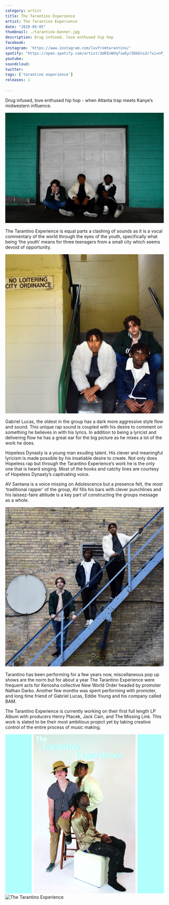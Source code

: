 ```yaml
---
category: artist
title: The Tarantino Experience
artist: The Tarantino Experience
date: "2020-05-05"
thumbnail: ./tarantino-banner.jpg
description: Drug infused, love enthused hip hop
facebook: 
instagram: 'https://www.instagram.com/luvfromtarantino/'
spotify: "https://open.spotify.com/artist/3mRInWVq7iwEyr5DbEns2r?si=nPjNOIlmTIWy48llH3nnKg"
youtube: 
soundcloud: 
twitter: 
tags: ['tarantino experience']
releases: 1

---
```


Drug infused, love enthused hip hop - when Atlanta trap meets Kanye’s midwestern influence.

![The Tarantino Experience](./tarantino-1.jpg)


The Tarantino Experience is equal parts a clashing of sounds as it is a vocal commentary of the world through the eyes of the youth, specifically what being ‘the youth’ means for three teenagers from a small city which seems devoid of opportunity. 

![The Tarantino Experience](./tarantino-2.jpeg)

Gabriel Lucas, the oldest in the group has a dark more aggressive style flow and sound. This unique rap sound is coupled with his desire to comment on something he believes in with his lyrics. In addition to being a lyricist and delivering flow he has a great ear for the big picture as he mixes a lot of the work he does. 

Hopeless Dynasty is a young man exuding talent. His clever and meaningful lyricism is made possible by his insatiable desire to create. Not only does Hopeless rap but through the Tarantino Experience’s work he is the only one that is heard singing. Most of the hooks and catchy lines are courtesy of Hopeless Dynasty’s captivating voice.

AV Santana is a voice missing on Adolescence but a presence felt, the most ‘traditional rapper’ of the group, AV fills his bars with clever punchlines and his laissez-faire attitude is a key part of constructing the groups message as a whole.

![The Tarantino Experience](./tarantino-6.jpeg)


Tarantino has been performing for a few years now, miscellaneous pop up shows are the norm but for about a year The Tarantino Experience were frequent acts for Kenosha collective New World Order headed by promoter Nathan Darko. Another few months was spent performing with promoter, and long time friend of Gabriel Lucas, Eddie Young and his company called BAM.

The Tarantino Experience is currently working on their first full length LP Album with producers Henry Ptacek, Jack Cain, and The Missing Link. This work is slated to be their most ambitious project yet by taking creative control of the entire process of music making. 


<!-- ![The Tarantino Experience](./tarantino-3.jpeg)
![The Tarantino Experience](./tarantino-4.jpeg)
![The Tarantino Experience](./tarantino-5.jpeg) -->
![The Tarantino Experience Promo](./tarantino-promo.jpg)
![The Tarantino Experience](./tarantino-7.jpg)

